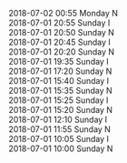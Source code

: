 2018-07-02 00:55 Monday  N  
2018-07-01 20:55 Sunday  I  
2018-07-01 20:50 Sunday  N  
2018-07-01 20:45 Sunday  I  
2018-07-01 20:20 Sunday  N  
2018-07-01 19:35 Sunday  I  
2018-07-01 17:20 Sunday  N  
2018-07-01 15:40 Sunday  I  
2018-07-01 15:35 Sunday  N  
2018-07-01 15:25 Sunday  I  
2018-07-01 15:20 Sunday  N  
2018-07-01 12:10 Sunday  I  
2018-07-01 11:55 Sunday  N  
2018-07-01 10:05 Sunday  I  
2018-07-01 10:00 Sunday  N  
